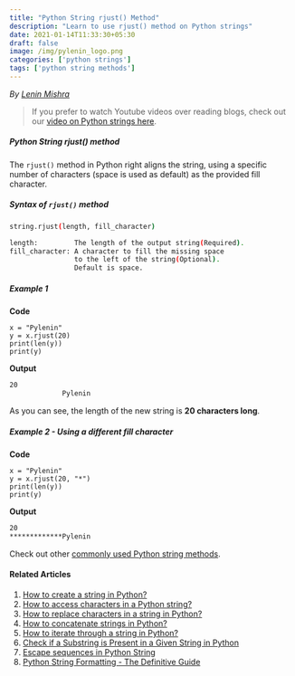 ```yaml
---
title: "Python String rjust() Method"
description: "Learn to use rjust() method on Python strings"
date: 2021-01-14T11:33:30+05:30
draft: false
image: /img/pylenin_logo.png
categories: ['python strings']
tags: ['python string methods']
---
```

<div class="sharethis-inline-follow-buttons"></div>

*By [Lenin Mishra](https://www.pylenin.com/authors/#lenin-mishra)*

> If you prefer to watch Youtube videos over reading blogs, check out our [video on Python strings here](https://youtu.be/MXdNMo_f95I). 

##### Python String rjust() method

The `rjust()` method in Python right aligns the string, using a specific number of characters (space is used as default) as the provided fill character.

##### Syntax of `rjust()` method

```bash
string.rjust(length, fill_character)

length:         The length of the output string(Required).
fill_character: A character to fill the missing space 
                to the left of the string(Optional).
                Default is space.     
```

##### Example 1

**Code**

```python3
x = "Pylenin"
y = x.rjust(20)
print(len(y))
print(y)
```

**Output**

```bash
20
             Pylenin        
```

As you can see, the length of the new string is **20 characters long**.

##### Example 2 - Using a different fill character

**Code**

```python3
x = "Pylenin"
y = x.rjust(20, "*")
print(len(y))
print(y)
```

**Output**

```bash
20
*************Pylenin     
```

Check out other [commonly used Python string methods](https://www.pylenin.com/blogs/common-python-string-methods).

#### Related Articles

1. [How to create a string in Python?](https://www.pylenin.com/blogs/create-string-python/)
2. [How to access characters in a Python string?](https://www.pylenin.com/blogs/access-characters-in-string/)
3. [How to replace characters in a string in Python?](https://www.pylenin.com/blogs/replace-string-characters-python/)
4. [How to concatenate strings in Python?](https://www.pylenin.com/blogs/concatenate-strings-in-python/)
5. [How to iterate through a string in Python?](https://www.pylenin.com/blogs/iterating-through-python-string/)
6. [Check if a Substring is Present in a Given String in Python](https://www.pylenin.com/blogs/check-substring-in-a-string-python/)
7. [Escape sequences in Python String](https://www.pylenin.com/blogs/escape-sequences-python-string/)
8. [Python String Formatting - The Definitive Guide](https://www.pylenin.com/blogs/python-string-formatting/)


